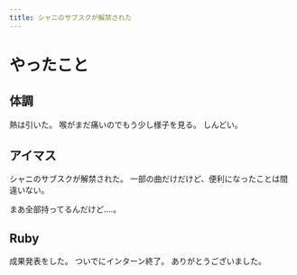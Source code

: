 ```yaml
---
title: シャニのサブスクが解禁された
---
```


# やったこと

## 体調

熱は引いた。
喉がまだ痛いのでもう少し様子を見る。
しんどい。

## アイマス

シャニのサブスクが解禁された。
一部の曲だけだけど、便利になったことは間違いない。

まあ全部持ってるんだけど‥‥。

## Ruby

成果発表をした。
ついでにインターン終了。
ありがとうございました。
